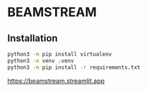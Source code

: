 # BEAMSTREAM

## Installation

```bash
python3 -m pip install virtualenv
python3 -m venv .venv
python3 -m pip install -r requirements.txt
```
https://beamstream.streamlit.app
